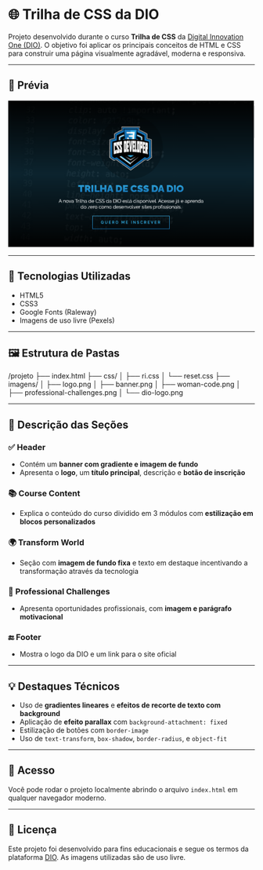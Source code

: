 # 🌐 Trilha de CSS da DIO

Projeto desenvolvido durante o curso **Trilha de CSS** da [Digital Innovation One (DIO)](https://dio.me). O objetivo foi aplicar os principais conceitos de HTML e CSS para construir uma página visualmente agradável, moderna e responsiva.

---

## 📸 Prévia

![alt text](image.png)

---


## 🧰 Tecnologias Utilizadas

- HTML5
- CSS3
- Google Fonts (Raleway)
- Imagens de uso livre (Pexels)

---

## 🖼 Estrutura de Pastas

/projeto
├── index.html
├── css/
│ ├── ri.css
│ └── reset.css
├── imagens/
│ ├── logo.png
│ ├── banner.png
│ ├── woman-code.png
│ ├── professional-challenges.png
│ └── dio-logo.png


---

## 📄 Descrição das Seções

### ✅ Header
- Contém um **banner com gradiente e imagem de fundo**
- Apresenta o **logo**, um **título principal**, descrição e **botão de inscrição**

### 📚 Course Content
- Explica o conteúdo do curso dividido em 3 módulos com **estilização em blocos personalizados**

### 🌍 Transform World
- Seção com **imagem de fundo fixa** e texto em destaque incentivando a transformação através da tecnologia

### 💼 Professional Challenges
- Apresenta oportunidades profissionais, com **imagem e parágrafo motivacional**

### 🔚 Footer
- Mostra o logo da DIO e um link para o site oficial

---

## 💡 Destaques Técnicos

- Uso de **gradientes lineares** e **efeitos de recorte de texto com background**
- Aplicação de **efeito parallax** com `background-attachment: fixed`
- Estilização de botões com `border-image`
- Uso de `text-transform`, `box-shadow`, `border-radius`, e `object-fit`

---

## 🔗 Acesso

Você pode rodar o projeto localmente abrindo o arquivo `index.html` em qualquer navegador moderno.

---

## 📝 Licença

Este projeto foi desenvolvido para fins educacionais e segue os termos da plataforma [DIO](https://dio.me). As imagens utilizadas são de uso livre.

